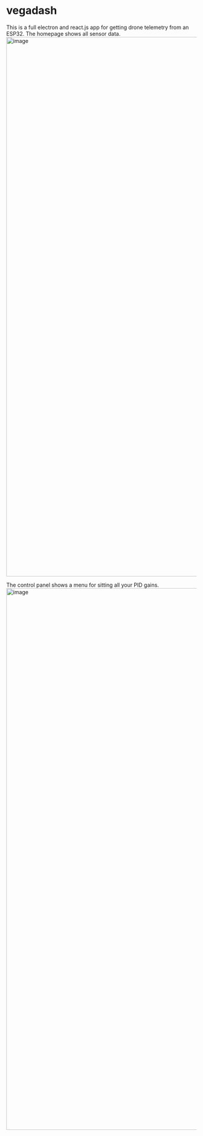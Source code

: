 # vegadash
This is a full electron and react.js app for getting drone telemetry from an ESP32. 
The homepage shows all sensor data. 
<img width="1427" alt="image" src="https://github.com/user-attachments/assets/e41a7849-53fc-4b6f-9559-a4f85fab53eb" />

The control panel shows a menu for sitting all your PID gains.
<img width="1433" alt="image" src="https://github.com/user-attachments/assets/06892993-fa1d-4f9b-9dff-cc3d8ee49b9b" />

